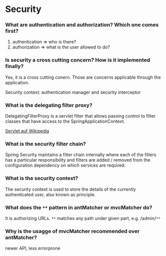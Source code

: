 # Security #

### What are authentication and authorization? Which one comes first? ###

1. authentication => who is there?
2. authorization => what is the user allowed to do?

### Is security a cross cutting concern? How is it implemented finally? ###

Yes, it is a cross cutting conern. Those are concerns applicable through the application.

Security context: authentication manager and security interceptor

### What is the delegating filter proxy? ###

DelegatingFilterProxy is a servlet filter that allows passing control to filter classes that have access to the SpringApplicationContext. 

[Servlet auf Wikipedia](https://de.wikipedia.org/wiki/Servlet)

### What is the security filter chain? ###

Spring Security maintains a filter chain internally where each of the filters has a particular responsibility and filters are added / removed from the configuration dependency on which services are required.

### What is the security context? ###

The security context is used to store the details of the currently authenticated user, also known as principle.

### What does the `**` pattern in antMatcher or mvcMatcher do? ###

It is authorizing URLs. `**` matches any path under given part, e.g. /admin/`**`

### Why is the usagge of mvcMatcher recommended over antMatcher? ###

newer API, less errorprone

###  ###

###  ###

###  ###

###  ###

###  ###

###  ###

###  ###

###  ###

###  ###

###  ###

###  ###

###  ###

###  ###

###  ###

###  ###